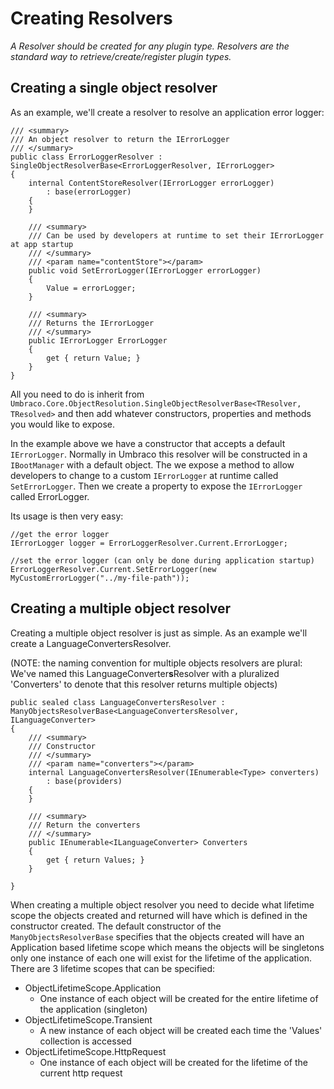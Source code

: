 # Creating Resolvers

_A Resolver should be created for any plugin type.  Resolvers are the standard way to retrieve/create/register plugin types._ 

## Creating a single object resolver

As an example, we'll create a resolver to resolve an application error logger:
	
	/// <summary>
	/// An object resolver to return the IErrorLogger
	/// </summary>
	public class ErrorLoggerResolver : SingleObjectResolverBase<ErrorLoggerResolver, IErrorLogger>
	{
		internal ContentStoreResolver(IErrorLogger errorLogger)
			: base(errorLogger)
		{
		} 
		
		/// <summary>
		/// Can be used by developers at runtime to set their IErrorLogger at app startup
		/// </summary>
		/// <param name="contentStore"></param>
		public void SetErrorLogger(IErrorLogger errorLogger)
		{
			Value = errorLogger;
		}
	
		/// <summary>
		/// Returns the IErrorLogger
		/// </summary>
		public IErrorLogger ErrorLogger
		{
			get { return Value; }
		}
	}
	
All you need to do is inherit from `Umbraco.Core.ObjectResolution.SingleObjectResolverBase<TResolver, TResolved>` and then add whatever constructors, properties and methods you would like to expose. 

In the example above we have a constructor that accepts a default `IErrorLogger`. Normally in Umbraco this resolver will be constructed in a `IBootManager` with a default object. The we expose a method to allow developers to change to a custom `IErrorLogger` at runtime called `SetErrorLogger`. Then we create a property to expose the `IErrorLogger` called ErrorLogger.

Its usage is then very easy:

	//get the error logger
	IErrorLogger logger = ErrorLoggerResolver.Current.ErrorLogger;

	//set the error logger (can only be done during application startup)
	ErrorLoggerResolver.Current.SetErrorLogger(new MyCustomErrorLogger("../my-file-path"));

## Creating a multiple object resolver

Creating a multiple object resolver is just as simple. As an example we'll create a LanguageConvertersResolver.

(NOTE: the naming convention for multiple objects resolvers are plural: We've named this LanguageConverter**s**Resolver with a pluralized 'Converters' to denote that this resolver returns multiple objects)

	public sealed class LanguageConvertersResolver : ManyObjectsResolverBase<LanguageConvertersResolver, ILanguageConverter>
    {	
		/// <summary>
		/// Constructor
		/// </summary>
		/// <param name="converters"></param>		
		internal LanguageConvertersResolver(IEnumerable<Type> converters)
			: base(providers)
		{
		}

		/// <summary>
		/// Return the converters
		/// </summary>
		public IEnumerable<ILanguageConverter> Converters
		{
			get { return Values; }
		}        

    }

When creating a multiple object resolver you need to decide what lifetime scope the objects created and returned will have which is defined in the constructor created. The default constructor of the `ManyObjectsResolverBase` specifies that the objects created will have an Application based lifetime scope which means the objects will be singletons only one instance of each one will exist for the lifetime of the application. There are 3 lifetime scopes that can be specified:

* ObjectLifetimeScope.Application
	* One instance of each object will be created for the entire lifetime of the application (singleton)
* ObjectLifetimeScope.Transient
	* A new instance of each object will be created each time the 'Values' collection is accessed
* ObjectLifetimeScope.HttpRequest
	* One instance of each object will be created for the lifetime of the current http request



